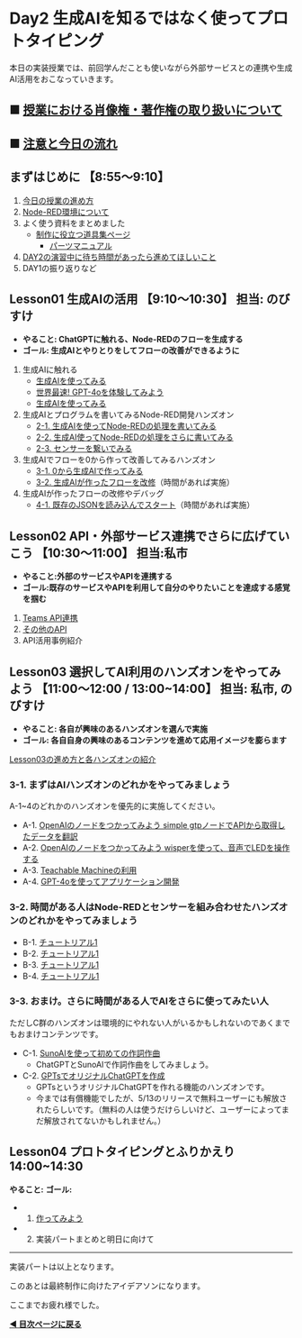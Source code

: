 # Day2 生成AIを知るではなく使ってプロトタイピング

本日の実装授業では、前回学んだことも使いながら外部サービスとの連携や生成AI活用をおこなっていきます。

## ■ [授業における肖像権・著作権の取り扱いについて](https://protoout.notion.site/acde308ffe03498fad30a271b4a7b128?pvs=4)
## ■ [注意と今日の流れ](./lesson00-info.md)

## まずはじめに 【8:55〜9:10】

1. [今日の授業の進め方](./day2-overview.md)
2. [Node-RED環境について](./env.md)
3. よく使う資料をまとめました
    - [制作に役立つ道具集ページ](../../tools/)
        - [パーツマニュアル](../../tools/parts-manual)
4. [DAY2の演習中に待ち時間があったら進めてほしいこと](./day2-sukima.md)
5. DAY1の振り返りなど

## Lesson01 生成AIの活用 【9:10〜10:30】 担当: のびすけ

- **やること: ChatGPTに触れる、Node-REDのフローを生成する**
- **ゴール: 生成AIとやりとりをしてフローの改善ができるように**

1. 生成AIに触れる
    - [生成AIを使ってみる](./lesson01-generative-ai/01_1_overview.md)
    - [世界最速! GPT-4oを体験してみよう](./lesson01-generative-ai/01_2_gpt4o-touch.md)
    - [生成AIを使ってみる](./lesson01-generative-ai/01_3_start-llm.md)
2. 生成AIとプログラムを書いてみるNode-RED開発ハンズオン
    - [2-1. 生成AIを使ってNode-REDの処理を書いてみる](./lesson01-generative-ai/02_1_make-node-red-flow.md)
    - [2-2. 生成AI使ってNode-REDの処理をさらに書いてみる](./lesson01-generative-ai/02_2_update-node-red-flow.md)
    - [2-3. センサーを繋いでみる](./lesson01-generative-ai/02_3_sensor.md)
3. 生成AIでフローを0から作って改善してみるハンズオン
    - [3-1. 0から生成AIで作ってみる](./lesson01-generative-ai/03_1_zero1.md)
    - [3-2. 生成AIが作ったフローを改修](./lesson01-generative-ai/03_2_one2.md)（時間があれば実施）
4. 生成AIが作ったフローの改修やデバッグ
    - [4-1. 既存のJSONを読み込んでスタート](./lesson01-generative-ai/04_1_ten99.md)（時間があれば実施）

## Lesson02 API・外部サービス連携でさらに広げていこう 【10:30〜11:00】 担当:私市

- **やること:外部のサービスやAPIを連携する** 
- **ゴール:既存のサービスやAPIを利用して自分のやりたいことを達成する感覚を掴む** 

1. [Teams API連携](./lesson02-api/01_teams.md)
2. [その他のAPI](./lesson02-api/02_nasa.md)
3. API活用事例紹介

## Lesson03 選択してAI利用のハンズオンをやってみよう 【11:00〜12:00 / 13:00~14:00】 担当: 私市, のびすけ 

- **やること: 各自が興味のあるハンズオンを選んで実施**
- **ゴール: 各自自身の興味のあるコンテンツを進めて応用イメージを膨らます** 

[Lesson03の進め方と各ハンズオンの紹介](./lesson03-handson/readme.md)

### 3-1. まずはAIハンズオンのどれかをやってみましょう

A-1~4のどれかのハンズオンを優先的に実施してください。

- A-1. [OpenAIのノードをつかってみよう simple gtpノードでAPIから取得したデータを翻訳](./lesson03-handson/A-1_openai-node-gtp.md)
- A-2. [OpenAIのノードをつかってみよう wisperを使って、音声でLEDを操作する](./lesson03-handson/a_openai-node-wisper.md)
- A-3. [Teachable Machineの利用](./lesson03-handson/c_teachable-machine.md)
- A-4. [GPT-4oを使ってアプリケーション開発](./lesson03-handson/A-4_gpt4o.md)

### 3-2. 時間がある人はNode-REDとセンサーを組み合わせたハンズオンのどれかをやってみましょう

- B-1. [チュートリアル1]()
- B-2. [チュートリアル1]()
- B-3. [チュートリアル1]()
- B-4. [チュートリアル1]()

### 3-3. おまけ。さらに時間がある人でAIをさらに使ってみたい人

ただしC群のハンズオンは環境的にやれない人がいるかもしれないのであくまでもおまけコンテンツです。
- C-1. [SunoAIを使って初めての作詞作曲](https://note.com/n0bisuke/n/n0f1d5a2a6c8f)
    - ChatGPTとSunoAIで作詞作曲をしてみましょう。
- C-2. [GPTsでオリジナルChatGPTを作成](https://zenn.dev/n0bisuke/books/gpts-handson-book/viewer/1-2_what-is-gpt)
    - GPTsというオリジナルChatGPTを作れる機能のハンズオンです。
    - 今までは有償機能でしたが、5/13のリリースで無料ユーザーにも解放されたらしいです。（無料の人は使うだけらしいけど、ユーザーによってまだ解放されてないかもしれません。）

## Lesson04 プロトタイピングとふりかえり 14:00~14:30

**やること:** 
**ゴール:** 

- 1. [作ってみよう](./lesson04-prototyping/01_prototyping.md)
- 2. 実装パートまとめと明日に向けて

---

実装パートは以上となります。

このあとは最終制作に向けたアイデアソンになります。

ここまでお疲れ様でした。

**[◀ 目次ページに戻る](./readme.md)**

